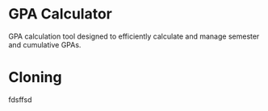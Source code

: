 GPA Calculator
==============
GPA calculation tool designed to efficiently calculate and manage semester and cumulative GPAs.

Cloning
=======
fdsffsd

